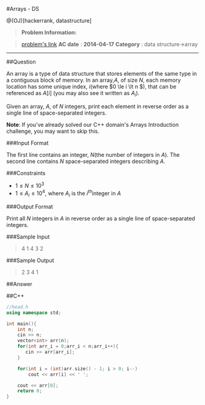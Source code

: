 #Arrays - DS

@(OJ)[hackerrank, datastructure]

>**Problem Information:**

>[problem's link](https://www.hackerrank.com/challenges/arrays-ds)
>**AC date** : **2014-04-17**
>**Category** : data structure->array



-------------------

##Question

An array is a type of data structure that stores elements of the same type in a contiguous block of memory. In an array,$A$, of size $N$, each memory location has some unique index,  $i$(where $0 \le i \lt n $), that can be referenced as $A[i]$ (you may also see it written as $A_i$).

Given an array, $A$, of $N$ integers, print each element in reverse order as a single line of space-separated integers.

**Note**: If you've already solved our C++ domain's Arrays Introduction challenge, you may want to skip this.

###Input Format

The first line contains an integer,  $N$(the number of integers in $A$). 
The second line contains $N$ space-separated integers describing $A$.

###Constraints

- $1 \le N \le 10^3$
- $1 \le A_i \le 10^4$, where $A_i$ is the $i^{th}$integer in $A$

###Output Format

Print all $N$ integers in $A$ in reverse order as a single line of space-separated integers.

###Sample Input

>4
> 1 4 3 2

###Sample Output

> 2 3 4 1

##Answer

##C++

```c++
//head.h
using namespace std;

int main(){
    int n;
    cin >> n;
    vector<int> arr(n);
    for(int arr_i = 0;arr_i < n;arr_i++){
       cin >> arr[arr_i];
    }

    for(int i = (int)arr.size() - 1; i > 0; i--)
        cout << arr[i] << ' ';

    cout << arr[0];
    return 0;
}


```